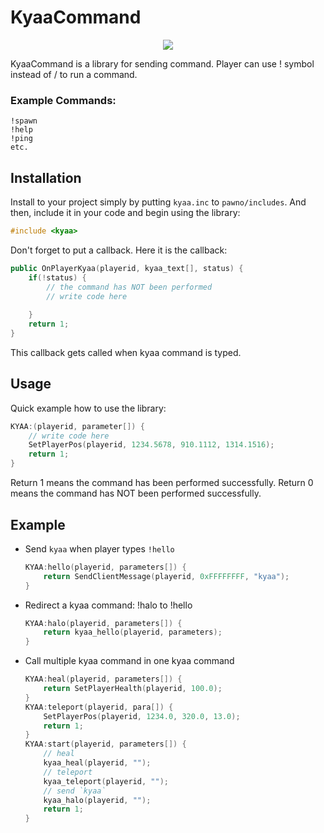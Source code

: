 
# KyaaCommand
<p align="center">
	<img align="center" src="https://media.tenor.com/images/818a1df69200edd887d3bfc99969d65c/tenor.gif">
</p>

KyaaCommand is a library for sending command. Player can use ! symbol instead of / to run a command. 
### Example Commands:
```
!spawn
!help
!ping
etc.
```
## Installation
Install to your project simply by putting `kyaa.inc` to `pawno/includes`.
And then, include it in your code and begin using the library:
```c
#include <kyaa>
```
Don't forget to put a callback. Here it is the callback:
```c++
public OnPlayerKyaa(playerid, kyaa_text[], status) {
	if(!status) {
		// the command has NOT been performed
		// write code here
		
	}
	return 1;
}
```
This callback gets called when kyaa command is typed.
## Usage
Quick example how to use the library:
```c
KYAA:(playerid, parameter[]) {
	// write code here
	SetPlayerPos(playerid, 1234.5678, 910.1112, 1314.1516);
	return 1;
}
```
Return 1 means the command has been performed successfully.
Return 0 means the command has NOT been performed successfully.

## Example

 - Send `kyaa` when player types `!hello`
	```c++
	KYAA:hello(playerid, parameters[]) {
		return SendClientMessage(playerid, 0xFFFFFFFF, "kyaa");
	}
	```
- Redirect a kyaa command: !halo to !hello
	```c++
	KYAA:halo(playerid, parameters[]) {
		return kyaa_hello(playerid, parameters);
	}
	```
- Call multiple kyaa command in one kyaa command
	```c++
	KYAA:heal(playerid, parameters[]) {
		return SetPlayerHealth(playerid, 100.0);
	}
	KYAA:teleport(playerid, para[]) {
		SetPlayerPos(playerid, 1234.0, 320.0, 13.0);
		return 1;
	}
	KYAA:start(playerid, parameters[]) {
		// heal
		kyaa_heal(playerid, "");
		// teleport
		kyaa_teleport(playerid, "");
		// send `kyaa`
		kyaa_halo(playerid, "");
		return 1;
	}
	```